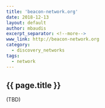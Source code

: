```yaml
---
title: 'beacon-network.org'
date: 2018-12-13
layout: default
author: mbaudis
excerpt_separator: <!--more-->
www_link: http://beacon-network.org
category:
  - discovery_networks
tags:
  - network
---
```


## {{ page.title }}

(TBD)

<!--more-->
